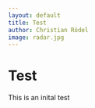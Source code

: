 ```yaml
---
layout: default
title: Test
author: Christian Rödel
image: radar.jpg
---
```


# Test
This is an inital test
